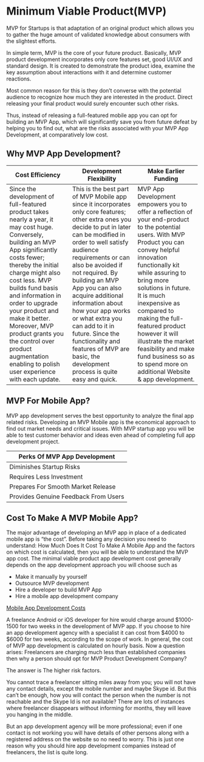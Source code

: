 
#  Minimum Viable Product(MVP)
  MVP for Startups is that adaptation of an original product which allows you to gather the huge amount of validated knowledge about consumers with the slightest efforts.
  
  In simple term, MVP is the core of your future product. Basically, MVP product development incorporates only core features set, good UI/UX and standard design. It is created to demonstrate the product idea, examine the key assumption about interactions with it and determine customer reactions.
  
  Most common reason for this is they don’t converse with the potential audience to recognize how much they are interested in the product. Direct releasing your final product would surely encounter such other risks.
  
  Thus, instead of releasing a full-featured mobile app you can opt for building an MVP App, which will significantly save you from future defeat by helping you to find out, what are the risks associated with your MVP App Development, at comparatively low cost.

## Why MVP App Development?

|Cost Efficiency|Development Flexibility|Make Earlier Funding|
|---|---|---|
|Since the development of full-featured product takes nearly a year, it may cost huge. Conversely, building an MVP App significantly costs fewer; thereby the initial charge might also cost less. MVP builds fund basis and information in order to upgrade your product and make it better. Moreover, MVP product grants you the control over product augmentation enabling to polish user experience with each update.|This is the best part of MVP Mobile app since it incorporates only core features; other extra ones you decide to put in later can be modified in order to well satisfy audience requirements or can also be avoided if not required. By building an MVP App you can also acquire additional information about how your app works or what extra you can add to it in future. Since the functionality and features of MVP are basic, the development process is quite easy and quick.|MVP App Development empowers you to offer a reflection of your end-product to the potential users. With MVP Product you can convey helpful innovation functionally kit while assuring to bring more solutions in future. It is much inexpensive as compared to making the full-featured product however it will illustrate the market feasibility and make fund business so as to spend more on additional Website & app development.|

## MVP For Mobile App?

MVP app development serves the best opportunity to analyze the final app related risks. Developing an MVP Mobile app is the economical approach to find out market needs and critical issues. With MVP startup app you will be able to test customer behavior and ideas even ahead of completing full app development project.

|Perks Of MVP App Development|
|---|
|Diminishes Startup Risks|
|Requires Less Investment|
|Prepares For Smooth Market Release|
|Provides Genuine Feedback From Users|


## Cost To Make A MVP Mobile App?

The major advantage of developing an MVP app in place of a dedicated mobile app is “the cost”. Before taking any decision you need to understand: How Much Does It Cost To Make A Mobile App and the factors on which cost is calculated, then you will be able to understand the MVP app cost.
The minimal viable product app development cost generally depends on the app development approach you will choose such as

- Make it manually by yourself
- Outsource MVP development
- Hire a developer to build MVP App
- Hire a mobile app development company

[Mobile App Development Costs ](https://github.com/deepak-mane/my-mobile-app/blob/master/Mobile_App_Developement_Costs.MD#4-what-sources-should-i-hire-for-app-development)

A freelance Android or iOS developer for hire would charge around $1000-1500 for two weeks in the development of MVP app. If you choose to hire an app development agency with a specialist it can cost from $4000 to $6000 for two weeks, according to the scope of work. In general, the cost of MVP app development is calculated on hourly basis.
Now a question arises: Freelancers are charging much less than established companies then why a person should opt for MVP Product Development Company?

The answer is The higher risk factors.

You cannot trace a freelancer sitting miles away from you; you will not have any contact details, except the mobile number and maybe Skype id. But this can’t be enough, how you will contact the person when the number is not reachable and the Skype Id is not available? There are lots of instances where freelancer disappears without informing for months, they will leave you hanging in the middle.

But an app development agency will be more professional; even if one contact is not working you will have details of other persons along with a registered address on the website so no need to worry. This is just one reason why you should hire app development companies instead of freelancers, the list is quite long.



